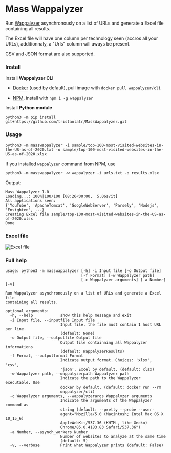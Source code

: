 # Mass Wappalyzer

Run [Wappalyzer](https://www.wappalyzer.com/) asynchronously on a list of URLs and generate a Excel file containing all results.   

The Excel file will have one column per technology seen (accros all your URLs), additionnaly, a "Urls" column will aways be present. 

CSV and JSON format are also supported.  

### Install

Install **Wappalyzer CLI**   
  - [Docker](https://hub.docker.com/r/wappalyzer/cli/) (used by default), pull image with `docker pull wappalyzer/cli`

- [NPM](https://www.npmjs.com/package/wappalyzer), install with `npm i -g wappalyzer`  

Install **Python module**  

    python3 -m pip install git+https://github.com/tristanlatr/MassWappalyzer.git


### Usage

    python3 -m masswappalyzer -i sample/top-100-most-visited-websites-in-the-US-as-of-2020.txt -o sample/top-100-most-visited-websites-in-the-US-as-of-2020.xlsx

If you installed `wappalyzer` command from NPM, use

    python3 -m masswappalyzer -w wappalyzer -i urls.txt -o results.xlsx

Output: 
```
Mass Wappalyzer 1.0
Loading...: 100%|100/100 [08:26<00:00,  5.06s/it]
All applications seen: 
{'YouTube', 'ApacheTomcat', 'GoogleWebServer', 'Parsely', 'Nodejs', 'Ensighten', ...}
Creating Excel file sample/top-100-most-visited-websites-in-the-US-as-of-2020.xlsx
Done
```

### Excel file

![Excel file](https://raw.githubusercontent.com/tristanlatr/MassWappalyzer/master/sample/top-100-most-visited-websites-in-the-US-as-of-2020.png "Excel file")

### Full help

```
usage: python3 -m masswappalyzer [-h] -i Input file [-o Output file]
                                 [-f Format] [-w Wappalyzer path]
                                 [-c Wappalyzer arguments] [-a Number] [-v]

Run Wappalyzer asynchronously on a list of URLs and generate a Excel file
containing all results.

optional arguments:
  -h, --help            show this help message and exit
  -i Input file, --inputfile Input file
                        Input file, the file must contain 1 host URL per line.
                        (default: None)
  -o Output file, --outputfile Output file
                        Output file containning all Wappalyzer informations
                        (default: WappalyzerResults)
  -f Format, --outputformat Format
                        Indicate output format. Choices: 'xlsx', 'csv',
                        'json'. Excel by default. (default: xlsx)
  -w Wappalyzer path, --wappalyzerpath Wappalyzer path
                        Indicate the path to the Wappalyzer executable. Use
                        docker by default. (default: docker run --rm
                        wappalyzer/cli)
  -c Wappalyzer arguments, --wappalyzerargs Wappalyzer arguments
                        Indicate the arguments of the Wappalyzer command as
                        string (default: --pretty --probe --user-
                        agent="Mozilla/5.0 (Macintosh; Intel Mac OS X 10_15_6)
                        AppleWebKit/537.36 (KHTML, like Gecko)
                        Chrome/85.0.4183.83 Safari/537.36")
  -a Number, --asynch_workers Number
                        Number of websites to analyze at the same time
                        (default: 5)
  -v, --verbose         Print what Wappalyzer prints (default: False)

```
